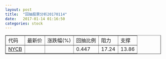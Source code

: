 ```yaml
---
layout: post
title:  "回抽股票分析20170114"
date:   2017-01-14 01:16:50
categories: stock
---
```

<script type="text/javascript">
var stockList = []
stockList.push('gb_nycb');
</script>
<table border="1">
 <tr>
 <td>代码</td>
 <td>最新价</td>
 <td>涨跌幅(%)</td>
 <td>回抽比例</td>
 <td>阻力</td>
 <td>支撑</td>
</tr>
  <tr id="nycb">
  <td><a href="http://stock.finance.sina.com.cn/usstock/quotes/NYCB.html" target="_blank">NYCB</a></td><td></td><td></td><td>0.447</td><td>17.24</td><td>13.86</td></tr>
</table>
